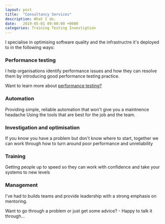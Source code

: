 ```yaml
---
layout: post
title:  "Consultancy Services"
description: What I do.
date:   2019-05-01 09:00:00 +0000
categories: Training Testing Investigtion 
---
```

I specialise in optimising software quality and the infrastructre it's deployed to in the following ways:

### Performance testing
I help organisations identify performance issues and how they can resolve them by introducing good performance testing practice.

Want to learn more about [performance testing?](2019/performance-testing/)

### Automation
Providing simple, reliable automation that won't give you a maintnence headache
Using the tools that are best for the job and the team.

### Investigation and optimisation
If you know you have a problem but don't know where to start, together we can work through how to turn around poor performance and unreliability

### Training
Getting people up to speed so they can work with confidence and take your systems to new levels

### Management
I've had to builds teams and provide leadership with a strong emphasis on mentoring.

Want to go through a problem or just get some advice? - Happy to talk it through...